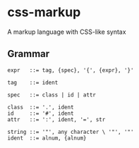 # css-markup
A markup language with CSS-like syntax

## Grammar

```
expr   ::= tag, {spec}, '{', {expr}, '}'

tag    ::= ident

spec   ::= class | id | attr

class  ::= '.', ident
id     ::= '#', ident
attr   ::= ':', ident, '=', str

string ::= '"', any character \ '"', '"'
ident  ::= alnum, {alnum}

```
